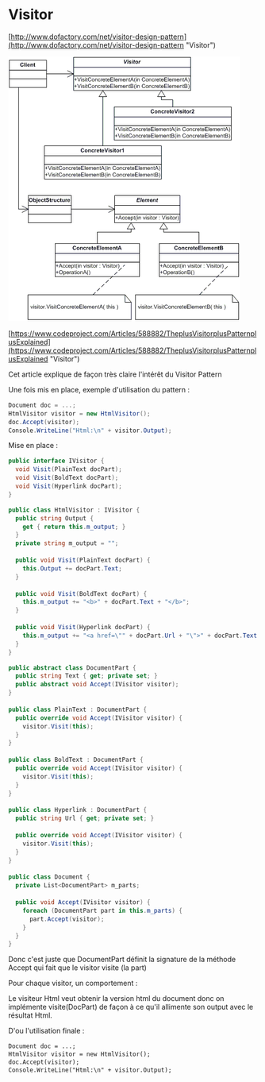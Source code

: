 # Visitor

[http://www.dofactory.com/net/visitor-design-pattern](http://www.dofactory.com/net/visitor-design-pattern "Visitor")

![](/assets/visitor.gif)

[https://www.codeproject.com/Articles/588882/TheplusVisitorplusPatternplusExplained](https://www.codeproject.com/Articles/588882/TheplusVisitorplusPatternplusExplained "Visitor")

Cet article explique de façon très claire l'intérêt du Visitor Pattern

Une fois mis en place, exemple d'utilisation du pattern :

```c\#
Document doc = ...;
HtmlVisitor visitor = new HtmlVisitor();
doc.Accept(visitor);
Console.WriteLine("Html:\n" + visitor.Output);
```

Mise en place :

```c\#
public interface IVisitor {
  void Visit(PlainText docPart);
  void Visit(BoldText docPart);
  void Visit(Hyperlink docPart);
}
```

```c\#
public class HtmlVisitor : IVisitor {
  public string Output { 
    get { return this.m_output; }
  }
  private string m_output = "";

  public void Visit(PlainText docPart) {
    this.Output += docPart.Text;
  }

  public void Visit(BoldText docPart) {
    this.m_output += "<b>" + docPart.Text + "</b>";
  }

  public void Visit(Hyperlink docPart) {
    this.m_output += "<a href=\"" + docPart.Url + "\">" + docPart.Text + "</a>";
  }
}
```

```c\#
public abstract class DocumentPart {
  public string Text { get; private set; }
  public abstract void Accept(IVisitor visitor);
}

public class PlainText : DocumentPart { 
  public override void Accept(IVisitor visitor) {
    visitor.Visit(this);
  }
}

public class BoldText : DocumentPart { 
  public override void Accept(IVisitor visitor) {
    visitor.Visit(this);
  }
}

public class Hyperlink : DocumentPart {
  public string Url { get; private set; }

  public override void Accept(IVisitor visitor) {
    visitor.Visit(this);
  }
}

public class Document {
  private List<DocumentPart> m_parts;

  public void Accept(IVisitor visitor) {
    foreach (DocumentPart part in this.m_parts) {
      part.Accept(visitor);
    }
  }
}
```

Donc c'est juste que DocumentPart définit la signature de la méthode Accept qui fait que le visitor visite \(la part\)

Pour chaque visitor, un comportement :

Le visiteur Html veut obtenir la version html du document donc on implémente visite\(DocPart\) de façon à ce qu'il allimente son output avec le résultat Html.

D'ou l'utilisation finale :

```
Document doc = ...;
HtmlVisitor visitor = new HtmlVisitor();
doc.Accept(visitor);
Console.WriteLine("Html:\n" + visitor.Output);
```



